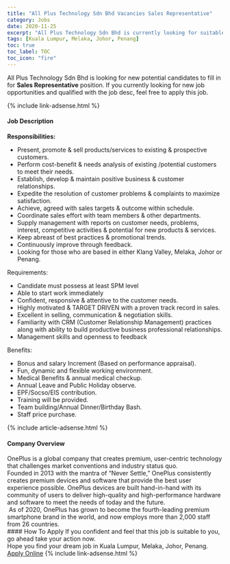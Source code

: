 ```yaml
---
title: "All Plus Technology Sdn Bhd Vacancies Sales Representative" 
category: Jobs 
date: 2020-11-25 
excerpt: "All Plus Technology Sdn Bhd is currently looking for suitable person to fill in the Sales Representative which positioned at Kuala Lumpur, Melaka, Johor, Penang" 
tags: [Kuala Lumpur, Melaka, Johor, Penang] 
toc: true 
toc_label: TOC 
toc_icon: "fire" 
--- 
```


<p>All Plus Technology Sdn Bhd is looking for new potential candidates to fill in for <b>Sales Representative</b> position. If you currently looking for new job opportunities and qualified with the job desc, feel free to apply this job.
</p>{% include link-adsense.html %} 
<div><div><div><h4>Job Description</h4></div></div><div><div><span><div><p><strong>Responsibilities:</strong></p><ul><li>Present, promote &amp; sell products/services to existing &amp; prospective customers.</li><li>Perform cost-benefit &amp; needs analysis of existing /potential customers to meet their needs.</li><li>Establish, develop &amp; maintain positive business &amp; customer relationships.</li><li>Expedite the resolution of customer problems &amp; complaints to maximize satisfaction.</li><li>Achieve, agreed with sales targets &amp; outcome within schedule.</li><li>Coordinate sales effort with team members &amp; other departments.</li><li>Supply management with reports on customer needs, problems, interest, competitive activities &amp; potential for new products &amp; services.</li><li>Keep abreast of best practices &amp; promotional trends.</li><li>Continuously improve through feedback.&#160;</li><li>Looking for those who are based in either Klang Valley, Melaka, Johor or Penang.</li></ul><p>Requirements:</p><ul><li>Candidate must possess at least SPM level</li><li>Able to start work immediately</li><li>Confident, responsive &amp; attentive to the customer needs.</li><li>Highly motivated &amp; TARGET DRIVEN with a proven track record in sales.</li><li>Excellent in selling, communication &amp; negotiation skills.</li><li>Familiarity with CRM (Customer Relationship Management) practices along with ability to build productive business professional relationships.</li><li>Management skills and openness to feedback</li></ul><p>Benefits:</p><ul><li>Bonus and salary Increment (Based on performance appraisal).</li><li>Fun, dynamic and flexible working environment.</li><li>Medical Benefits &amp; annual medical checkup.</li><li>Annual Leave and Public Holiday observe.</li><li>EPF/Socso/EIS contribution.</li><li>Training will be provided.</li><li>Team building/Annual Dinner/Birthday Bash.</li><li>Staff price purchase.</li></ul></div></span></div></div></div> 
{% include article-adsense.html %} 
<div><div><div><h4>Company Overview</h4></div></div><div><div><span><div><div>
<div>OnePlus is a global company that creates premium, user-centric technology that challenges market conventions and industry status quo.</div>
<div>Founded in 2013 with the mantra of &#8220;Never Settle,&#8221; OnePlus consistently creates premium devices and software that provide the best user experience possible. OnePlus devices are built hand-in-hand with its community of users to deliver high-quality and high-performance hardware and software to meet the needs of today and the future.&#160;</div>
<div>&#160;As of 2020, OnePlus has grown to become the fourth-leading premium smartphone brand in the world, and now employs more than 2,000 staff from 26 countries.</div>
</div></div></span></div></div></div> 
#### How To Apply 
If you confident and feel that this job is suitable to you, go ahead take your action now. <br/> 
Hope you find your dream job in Kuala Lumpur, Melaka, Johor, Penang. <br/> 
<a href="https://www.jobstreet.com.my/en/job/sales-representative-4431197?jobId=jobstreet-my-job-4431197&sectionRank=8&token=0~99ba3915-bac1-4338-8bae-eb8bb5ccb7fe&fr=SRP%20View%20In%20New%20Ta" class="btn btn--info" target="_blank" rel="nofollow noopenner">Apply Online</a> 
{% include link-adsense.html %} 